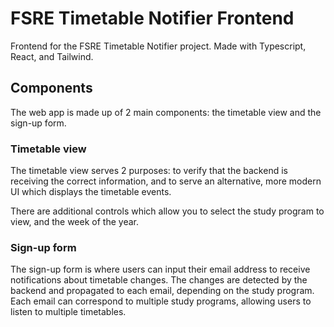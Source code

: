 # FSRE Timetable Notifier Frontend

Frontend for the FSRE Timetable Notifier project. Made with Typescript, React, and Tailwind.

## Components

The web app is made up of 2 main components: the timetable view and the sign-up form.

### Timetable view

The timetable view serves 2 purposes: to verify that the backend is receiving the correct information, and to serve an alternative, more modern UI which displays the timetable events.

There are additional controls which allow you to select the study program to view, and the week of the year.

### Sign-up form

The sign-up form is where users can input their email address to receive notifications about timetable changes. The changes are detected by the backend and propagated to each email, depending on the study program. Each email can correspond to multiple study programs, allowing users to listen to multiple timetables.
